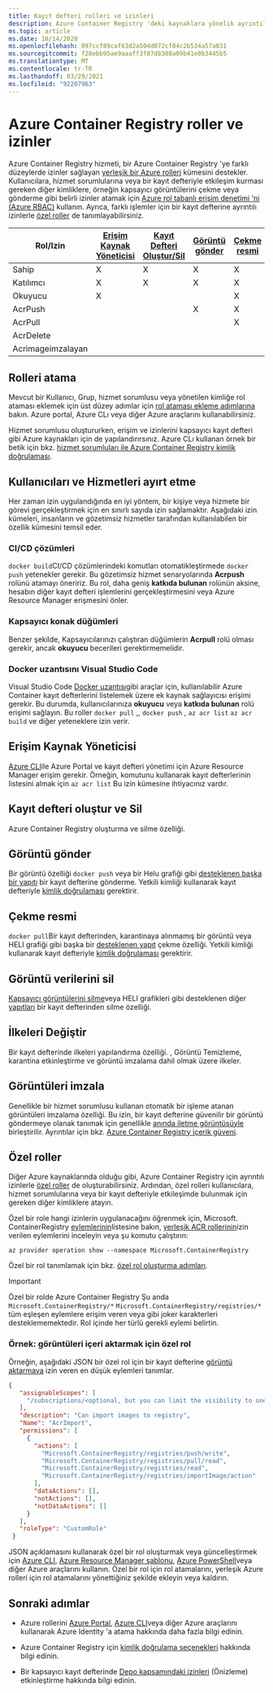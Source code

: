 ```yaml
---
title: Kayıt defteri rolleri ve izinleri
description: Azure Container Registry 'deki kaynaklara yönelik ayrıntılı izinler sağlamak için Azure rol tabanlı erişim denetimi (Azure RBAC) ve kimlik ve erişim yönetimi (ıAM) kullanın.
ms.topic: article
ms.date: 10/14/2020
ms.openlocfilehash: 097ccf89caf63d2a504d072cf04c2b534a57a031
ms.sourcegitcommit: f28ebb95ae9aaaff3f87d8388a09b41e0b3445b5
ms.translationtype: MT
ms.contentlocale: tr-TR
ms.lasthandoff: 03/29/2021
ms.locfileid: "92207963"
---
```

# <a name="azure-container-registry-roles-and-permissions"></a>Azure Container Registry roller ve izinler

Azure Container Registry hizmeti, bir Azure Container Registry 'ye farklı düzeylerde izinler sağlayan [yerleşik bir Azure rolleri](../role-based-access-control/built-in-roles.md) kümesini destekler. Kullanıcılara, hizmet sorumlularına veya bir kayıt defteriyle etkileşim kurması gereken diğer kimliklere, örneğin kapsayıcı görüntülerini çekme veya gönderme gibi belirli izinler atamak için [Azure rol tabanlı erişim denetimi 'ni (Azure RBAC)](../role-based-access-control/index.yml) kullanın. Ayrıca, farklı işlemler için bir kayıt defterine ayrıntılı izinlerle [özel roller](#custom-roles) de tanımlayabilirsiniz.

| Rol/Izin       | [Erişim Kaynak Yöneticisi](#access-resource-manager) | [Kayıt Defteri Oluştur/Sil](#create-and-delete-registry) | [Görüntü gönder](#push-image) | [Çekme resmi](#pull-image) | [Görüntü verilerini sil](#delete-image-data) | [İlkeleri Değiştir](#change-policies) |   [Görüntüleri imzala](#sign-images)  |
| ---------| --------- | --------- | --------- | --------- | --------- | --------- | --------- |
| Sahip | X | X | X | X | X | X |  |  
| Katılımcı | X | X | X |  X | X | X |  |  
| Okuyucu | X |  |  | X |  |  |  |
| AcrPush |  |  | X | X | |  |  |  
| AcrPull |  |  |  | X |  |  |  |  
| AcrDelete |  |  |  |  | X |  |  |
| Acrimageimzalayan |  |  |  |  |  |  | X |

## <a name="assign-roles"></a>Rolleri atama

Mevcut bir Kullanıcı, Grup, hizmet sorumlusu veya yönetilen kimliğe rol ataması eklemek için üst düzey adımlar için [rol ataması ekleme adımlarına](../role-based-access-control/role-assignments-steps.md) bakın. Azure portal, Azure CLı veya diğer Azure araçlarını kullanabilirsiniz.

Hizmet sorumlusu oluştururken, erişim ve izinlerini kapsayıcı kayıt defteri gibi Azure kaynakları için de yapılandırırsınız. Azure CLı kullanan örnek bir betik için bkz. [hizmet sorumluları ile Azure Container Registry kimlik doğrulaması](container-registry-auth-service-principal.md#create-a-service-principal).

## <a name="differentiate-users-and-services"></a>Kullanıcıları ve Hizmetleri ayırt etme

Her zaman izin uygulandığında en iyi yöntem, bir kişiye veya hizmete bir görevi gerçekleştirmek için en sınırlı sayıda izin sağlamaktır. Aşağıdaki izin kümeleri, insanların ve gözetimsiz hizmetler tarafından kullanılabilen bir özellik kümesini temsil eder.

### <a name="cicd-solutions"></a>CI/CD çözümleri

`docker build`CI/CD çözümlerindeki komutları otomatikleştirmede `docker push` yetenekler gerekir. Bu gözetimsiz hizmet senaryolarında **Acrpush** rolünü atamayı öneririz. Bu rol, daha geniş **katkıda bulunan** rolünün aksine, hesabın diğer kayıt defteri işlemlerini gerçekleştirmesini veya Azure Resource Manager erişmesini önler.

### <a name="container-host-nodes"></a>Kapsayıcı konak düğümleri

Benzer şekilde, Kapsayıcılarınızı çalıştıran düğümlerin **Acrpull** rolü olması gerekir, ancak **okuyucu** becerileri gerektirmemelidir.

### <a name="visual-studio-code-docker-extension"></a>Docker uzantısını Visual Studio Code

Visual Studio Code [Docker uzantısı](https://code.visualstudio.com/docs/azure/docker)gibi araçlar için, kullanılabilir Azure Container kayıt defterlerini listelemek üzere ek kaynak sağlayıcısı erişimi gerekir. Bu durumda, kullanıcılarınıza **okuyucu** veya **katkıda bulunan** rolü erişimi sağlayın. Bu roller `docker pull` ,, `docker push` , `az acr list` `az acr build` ve diğer yeteneklere izin verir. 

## <a name="access-resource-manager"></a>Erişim Kaynak Yöneticisi

[Azure CLI](/cli/azure/)ile Azure Portal ve kayıt defteri yönetimi için Azure Resource Manager erişim gerekir. Örneğin, komutunu kullanarak kayıt defterlerinin listesini almak için `az acr list` Bu izin kümesine ihtiyacınız vardır. 

## <a name="create-and-delete-registry"></a>Kayıt defteri oluştur ve Sil

Azure Container Registry oluşturma ve silme özelliği.

## <a name="push-image"></a>Görüntü gönder

Bir görüntü özelliği `docker push` veya bir Helu grafiği gibi [desteklenen başka bir yapıtı](container-registry-image-formats.md) bir kayıt defterine gönderme. Yetkili kimliği kullanarak kayıt defteriyle [kimlik doğrulaması](container-registry-authentication.md) gerektirir. 

## <a name="pull-image"></a>Çekme resmi

`docker pull`Bir kayıt defterinden, karantinaya alınmamış bir görüntü veya HELI grafiği gibi başka bir [desteklenen yapıt](container-registry-image-formats.md) çekme özelliği. Yetkili kimliği kullanarak kayıt defteriyle [kimlik doğrulaması](container-registry-authentication.md) gerektirir.

## <a name="delete-image-data"></a>Görüntü verilerini sil

[Kapsayıcı görüntülerini silme](container-registry-delete.md)veya HELI grafikleri gibi desteklenen diğer [yapıtları](container-registry-image-formats.md) bir kayıt defterinden silme özelliği.

## <a name="change-policies"></a>İlkeleri Değiştir

Bir kayıt defterinde ilkeleri yapılandırma özelliği. , Görüntü Temizleme, karantina etkinleştirme ve görüntü imzalama dahil olmak üzere ilkeler.

## <a name="sign-images"></a>Görüntüleri imzala

Genellikle bir hizmet sorumlusu kullanan otomatik bir işleme atanan görüntüleri imzalama özelliği. Bu izin, bir kayıt defterine güvenilir bir görüntü göndermeye olanak tanımak için genellikle [anında iletme görüntüsüyle](#push-image) birleştirilir. Ayrıntılar için bkz. [Azure Container Registry içerik güveni](container-registry-content-trust.md).

## <a name="custom-roles"></a>Özel roller

Diğer Azure kaynaklarında olduğu gibi, Azure Container Registry için ayrıntılı izinlerle [özel roller](../role-based-access-control/custom-roles.md) de oluşturabilirsiniz. Ardından, özel rolleri kullanıcılara, hizmet sorumlularına veya bir kayıt defteriyle etkileşimde bulunmak için gereken diğer kimliklere atayın. 

Özel bir role hangi izinlerin uygulanacağını öğrenmek için, Microsoft. ContainerRegistry [eylemlerinin](../role-based-access-control/resource-provider-operations.md#microsoftcontainerregistry)listesine bakın, [yerleşik ACR rollerinin](../role-based-access-control/built-in-roles.md)izin verilen eylemlerini inceleyin veya şu komutu çalıştırın:

```azurecli
az provider operation show --namespace Microsoft.ContainerRegistry
```

Özel bir rol tanımlamak için bkz. [özel rol oluşturma adımları](../role-based-access-control/custom-roles.md#steps-to-create-a-custom-role).

> [!IMPORTANT]
> Özel bir rolde Azure Container Registry Şu anda `Microsoft.ContainerRegistry/*` `Microsoft.ContainerRegistry/registries/*` tüm eşleşen eylemlere erişim veren veya gibi joker karakterleri desteklememektedir. Rol içinde her türlü gerekli eylemi belirtin.

### <a name="example-custom-role-to-import-images"></a>Örnek: görüntüleri içeri aktarmak için özel rol

Örneğin, aşağıdaki JSON bir özel rol için bir kayıt defterine [görüntü aktarmaya](container-registry-import-images.md) izin veren en düşük eylemleri tanımlar.

```json
{
   "assignableScopes": [
     "/subscriptions/<optional, but you can limit the visibility to one or more subscriptions>"
   ],
   "description": "Can import images to registry",
   "Name": "AcrImport",
   "permissions": [
     {
       "actions": [
         "Microsoft.ContainerRegistry/registries/push/write",
         "Microsoft.ContainerRegistry/registries/pull/read",
         "Microsoft.ContainerRegistry/registries/read",
         "Microsoft.ContainerRegistry/registries/importImage/action"
       ],
       "dataActions": [],
       "notActions": [],
       "notDataActions": []
     }
   ],
   "roleType": "CustomRole"
 }
```

JSON açıklamasını kullanarak özel bir rol oluşturmak veya güncelleştirmek için [Azure CLI](../role-based-access-control/custom-roles-cli.md), [Azure Resource Manager şablonu](../role-based-access-control/custom-roles-template.md), [Azure PowerShell](../role-based-access-control/custom-roles-powershell.md)veya diğer Azure araçlarını kullanın. Özel bir rol için rol atamalarını, yerleşik Azure rolleri için rol atamalarını yönettiğiniz şekilde ekleyin veya kaldırın.

## <a name="next-steps"></a>Sonraki adımlar

* Azure rollerini [Azure Portal](../role-based-access-control/role-assignments-portal.md), [Azure CLI](../role-based-access-control/role-assignments-cli.md)veya diğer Azure araçlarını kullanarak Azure Identity 'a atama hakkında daha fazla bilgi edinin.

* Azure Container Registry için [kimlik doğrulama seçenekleri](container-registry-authentication.md) hakkında bilgi edinin.

* Bir kapsayıcı kayıt defterinde [Depo kapsamındaki izinleri](container-registry-repository-scoped-permissions.md) (Önizleme) etkinleştirme hakkında bilgi edinin.
